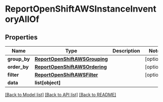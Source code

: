 # ReportOpenShiftAWSInstanceInventoryAllOf

## Properties
Name | Type | Description | Notes
------------ | ------------- | ------------- | -------------
**group_by** | [**ReportOpenShiftAWSGrouping**](ReportOpenShiftAWSGrouping.md) |  | [optional] 
**order_by** | [**ReportOpenShiftAWSOrdering**](ReportOpenShiftAWSOrdering.md) |  | [optional] 
**filter** | [**ReportOpenShiftAWSFilter**](ReportOpenShiftAWSFilter.md) |  | [optional] 
**data** | **list[object]** |  | 

[[Back to Model list]](../README.md#documentation-for-models) [[Back to API list]](../README.md#documentation-for-api-endpoints) [[Back to README]](../README.md)


